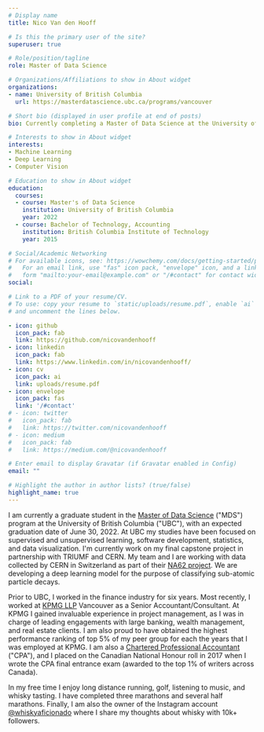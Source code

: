 ```yaml
---
# Display name
title: Nico Van den Hooff

# Is this the primary user of the site?
superuser: true

# Role/position/tagline
role: Master of Data Science

# Organizations/Affiliations to show in About widget
organizations:
- name: University of British Columbia
  url: https://masterdatascience.ubc.ca/programs/vancouver

# Short bio (displayed in user profile at end of posts)
bio: Currently completing a Master of Data Science at the University of British Columbia

# Interests to show in About widget
interests:
- Machine Learning
- Deep Learning
- Computer Vision

# Education to show in About widget
education:
  courses:
  - course: Master's of Data Science
    institution: University of British Columbia
    year: 2022
  - course: Bachelor of Technology, Accounting
    institution: British Columbia Institute of Technology
    year: 2015

# Social/Academic Networking
# For available icons, see: https://wowchemy.com/docs/getting-started/page-builder/#icons
#   For an email link, use "fas" icon pack, "envelope" icon, and a link in the
#   form "mailto:your-email@example.com" or "/#contact" for contact widget.
social:

# Link to a PDF of your resume/CV.
# To use: copy your resume to `static/uploads/resume.pdf`, enable `ai` icons in `params.toml`, 
# and uncomment the lines below.

- icon: github
  icon_pack: fab
  link: https://github.com/nicovandenhooff
- icon: linkedin
  icon_pack: fab
  link: https://www.linkedin.com/in/nicovandenhooff/
- icon: cv
  icon_pack: ai
  link: uploads/resume.pdf
- icon: envelope
  icon_pack: fas
  link: '/#contact'
# - icon: twitter
#   icon_pack: fab
#   link: https://twitter.com/nicovandenhooff
# - icon: medium
#   icon_pack: fab
#   link: https://medium.com/@nicovandenhooff

# Enter email to display Gravatar (if Gravatar enabled in Config)
email: ""

# Highlight the author in author lists? (true/false)
highlight_name: true
---
```


I am currently a graduate student in the [Master of Data Science](https://masterdatascience.ubc.ca/) ("MDS") program at the University of British Columbia ("UBC"), with an expected graduation date of June 30, 2022. At UBC my studies have been focused on supervised and unsupervised learning, software development, statistics, and data visualization. I'm currently work on my final capstone project in partnership with TRIUMF and CERN.  My team and I are working with data collected by CERN in Switzerland as part of their [NA62 project](https://home.cern/science/experiments/na62).  We are developing a deep learning model for the purpose of classifying sub-atomic particle decays.

Prior to UBC, I worked in the finance industry for six years.  Most recently, I worked at [KPMG LLP](https://home.kpmg/ca/en/home.html) Vancouver as a Senior Accountant/Consultant.  At KPMG I gained invaluable experience in project management, as I was in charge of leading engagements with large banking, wealth management, and real estate clients. I am also proud to have obtained the highest performance ranking of top 5% of my peer group for each the years that I was employed at KPMG. I am also a [Chartered Professional Accountant](https://www.cpacanada.ca/) ("CPA"), and I placed on the Canadian National Honour roll in 2017 when I wrote the CPA final entrance exam (awarded to the top 1% of writers across Canada).

In my free time I enjoy long distance running, golf, listening to music, and whisky tasting.  I have completed three marathons and several half marathons.  Finally, I am also the owner of the Instagram account [@whiskyaficionado](https://www.instagram.com/whiskyaficionado/?hl=en) where I share my thoughts about whisky with 10k+ followers.
